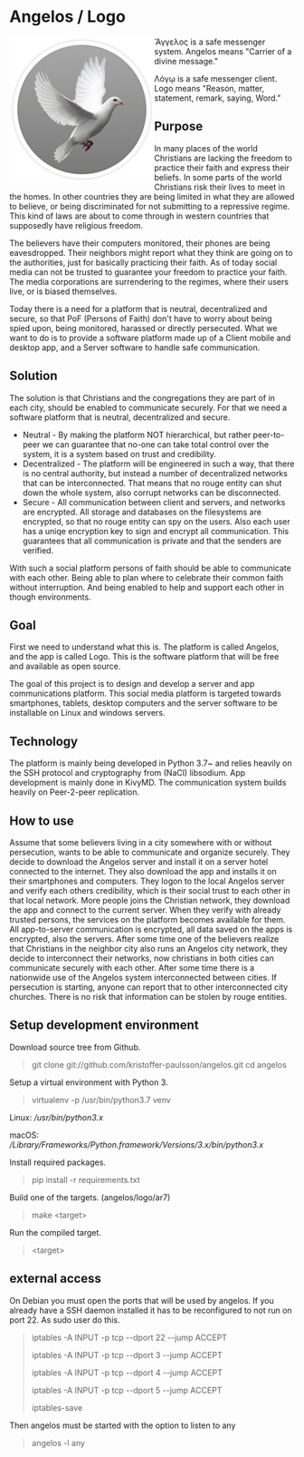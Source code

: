# Angelos / Logo

<img align="left" height="256" src="https://github.com/kristoffer-paulsson/angelos/blob/master/art/angelos.png"/>

Ἄγγελος is a safe messenger system. Angelos means "Carrier of a divine message."

Λόγῳ is a safe messenger client. Logo means "Reason, matter, statement, remark, saying, Word."

## Purpose

In many places of the world Christians are lacking the freedom to practice their faith and express their beliefs. In some parts of the world Christians risk their lives to meet in the homes. In other countries they are being limited in what they are allowed to believe, or being discriminated for not submitting to a repressive regime. This kind of laws are about to come through in western countries that supposedly have religious freedom.

The believers have their computers monitored, their phones are being eavesdropped. Their neighbors might report what they think are going on to the authorities, just for basically practicing their faith. As of today social media can not be trusted to guarantee your freedom to practice your faith. The media corporations are surrendering to the regimes, where their users live, or is biased themselves.

Today there is a need for a platform that is neutral, decentralized and secure, so that PoF (Persons of Faith) don't have to worry about being spied upon, being monitored, harassed or directly persecuted. What we want to do is to provide a software platform made up of a Client mobile and desktop app, and a Server software to handle safe communication.

## Solution

The solution is that Christians and the congregations they are part of in each city, should be enabled to communicate securely. For that we need a software platform that is neutral, decentralized and secure.

* Neutral - By making the platform NOT hierarchical, but rather peer-to-peer we can guarantee that no-one can take total control over the system, it is a system based on trust and credibility.
* Decentralized - The platform will be engineered in such a way, that there is no central authority, but instead a number of decentralized networks that can be interconnected. That means that no rouge entity can shut down the whole system, also corrupt networks can be disconnected.
* Secure - All communication between client and servers, and networks are encrypted. All storage and databases on the filesystems are encrypted, so that no rouge entity can spy on the users. Also each user has a uniqe encryption key to sign and encrypt all communication. This guarantees that all communication is private and that the senders are verified.

With such a social platform persons of faith should be able to communicate with each other. Being able to plan where to celebrate their common faith without interruption. And being enabled to help and support each other in though environments.

## Goal

First we need to understand what this is. The platform is called Angelos, and the app is called Logo. This is the software platform that will be free and available as open source.

The goal of this project is to design and develop a server and app communications platform. This social media platform is targeted towards smartphones, tablets, desktop computers and the server software to be installable on Linux and windows servers.

## Technology

The platform is mainly being developed in Python 3.7~ and relies heavily on the SSH protocol and cryptography from (NaCl) libsodium. App development is mainly done in KivyMD. The communication system builds heavily on Peer-2-peer replication.

## How to use

Assume that some believers living in a city somewhere with or without persecution, wants to be able to communicate and organize securely. They decide to download the Angelos server and install it on a server hotel connected to the internet. They also download the app and installs it on their smartphones and computers. They logon to the local Angelos server and verify each others credibility, which is their social trust to each other in that local network. More people joins the Christian network, they download the app and connect to the current server. When they verify with already trusted persons, the services on the platform becomes available for them. All app-to-server communication is encrypted, all data saved on the apps is encrypted, also the servers. After some time one of the believers realize that Christians in the neighbor city also runs an Angelos city network, they decide to interconnect their networks, now christians in both cities can communicate securely with each other. After some time there is a nationwide use of the Angelos system interconnected between cities. If persecution is starting, anyone can report that to other interconnected city churches. There is no risk that information can be stolen by rouge entities.

## Setup development environment
Download source tree from Github.
> git clone git://github.com/kristoffer-paulsson/angelos.git
> cd angelos

Setup a virtual environment with Python 3.
> virtualenv -p /usr/bin/python3.7 venv

Linux: */usr/bin/python3.x*

macOS: */Library/Frameworks/Python.framework/Versions/3.x/bin/python3.x*

Install required packages.
> pip install -r requirements.txt

Build one of the targets. (angelos/logo/ar7)
> make &lt;target&gt;

Run the compiled target.
> &lt;target&gt;

## external access

On Debian you must open the ports that will be used by angelos. If you already have a SSH daemon installed it has to be reconfigured to not run on port 22. As sudo user do this.

> iptables -A INPUT -p tcp --dport 22 --jump ACCEPT
>
> iptables -A INPUT -p tcp --dport 3 --jump ACCEPT
>
> iptables -A INPUT -p tcp --dport 4 --jump ACCEPT
>
> iptables -A INPUT -p tcp --dport 5 --jump ACCEPT
>
> iptables-save

Then angelos must be started with the option to listen to any

> angelos -l any
